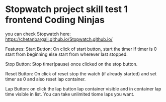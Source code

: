 # Stopwatch project skill test 1 frontend Coding Ninjas
you can check Stopwatch here: https://chetanbargali.github.io/Stopwatch.github.io/

Features:
Start Button: On click of start button, start the timer If timer is 0 start from beginning else start from wherever last stopped.

Stop Button: Stop timer(pause) once clicked on the stop button.

Reset Button: On click of reset stop the watch (if already started) and set timer as 0 and also reset lap container.

Lap Button: on click the lap button lap container visible and in container lap time visible in list. You can take unlimited tiome laps you want.
